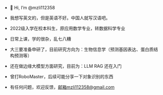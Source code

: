 - 👋 Hi, I’m @mzli112358
- 我想写英文的，但是英语不好。中国人就写汉语吧。
- 2022级入学在校本科生，原应用数学专业，转数据科学专业
- 日常上课，学的很杂，乱七八糟
- 大三要准备申研了，目前研究方向为：生物信息学（预测基因表达、蛋白质结构预测等）
- 还在做边缘大模型方面研究，目前为：LLM RAG 还在入门
- 曾打RoboMaster，后续可能分享一下对象识别的东西

- 有任何问题，欢迎反馈，邮箱mzli112358@gmail.com

<!---
mzli112358/mzli112358 is a ✨ special ✨ repository because its `README.md` (this file) appears on your GitHub profile.
You can click the Preview link to take a look at your changes.
--->
